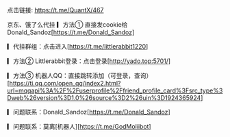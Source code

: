 点击链接: https://t.me/QuantX/467

京东、饿了么代挂
▎方法① 直接发cookie给Donald_Sandoz[https://t.me/Donald_Sandoz]

▎代挂群组：点击进入[https://t.me/littlerabbit1220]

▎方法② Littlerabbit登录：点击登录[http://yado.top:5701/]

▎方法③ 机器人QQ：直接跳转添加（可登录，查询）[https://ti.qq.com/open_qq/index2.html?url=mqqapi%3A%2F%2Fuserprofile%2Ffriend_profile_card%3Fsrc_type%3Dweb%26version%3D1.0%26source%3D2%26uin%3D1924365924]

▎问题联系：Donald_Sandoz[https://t.me/Donald_Sandoz]

▎问题联系：莫离[机器人][https://t.me/GodMoliibot]     

